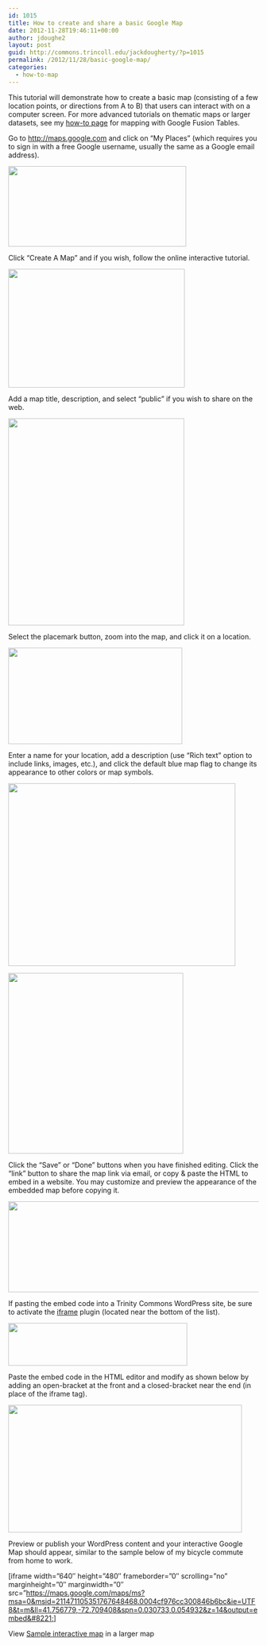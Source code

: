 ```yaml
---
id: 1015
title: How to create and share a basic Google Map
date: 2012-11-28T19:46:11+00:00
author: jdoughe2
layout: post
guid: http://commons.trincoll.edu/jackdougherty/?p=1015
permalink: /2012/11/28/basic-google-map/
categories:
  - how-to-map
---
```

This tutorial will demonstrate how to create a basic map (consisting of a few location points, or directions from A to B) that users can interact with on a computer screen. For more advanced tutorials on thematic maps or larger datasets, see my <a title="how-to" href="http://commons.trincoll.edu/jackdougherty/how-to/" target="_blank">how-to page</a> for mapping with Google Fusion Tables.

Go to <a title="maps" href="http://maps.google.com" target="_blank">http://maps.google.com</a> and click on &#8220;My Places&#8221; (which requires you to sign in with a free Google username, usually the same as a Google email address).

[<img class="aligncenter size-full wp-image-1017" src="http://localhost/wordpress/wp-content/uploads/2012/11/GoogleMapsMyPlaces.png" alt="" width="358" height="162" srcset="http://localhost/wordpress/wp-content/uploads/2012/11/GoogleMapsMyPlaces.png 358w, http://localhost/wordpress/wp-content/uploads/2012/11/GoogleMapsMyPlaces-300x136.png 300w" sizes="(max-width: 358px) 100vw, 358px" />](http://localhost/wordpress/wp-content/uploads/2012/11/GoogleMapsMyPlaces.png)

Click &#8220;Create A Map&#8221; and if you wish, follow the online interactive tutorial.

[<img class="aligncenter size-full wp-image-1018" src="http://localhost/wordpress/wp-content/uploads/2012/11/GoogleCreateAMap.png" alt="" width="355" height="239" srcset="http://localhost/wordpress/wp-content/uploads/2012/11/GoogleCreateAMap.png 355w, http://localhost/wordpress/wp-content/uploads/2012/11/GoogleCreateAMap-300x202.png 300w" sizes="(max-width: 355px) 100vw, 355px" />](http://localhost/wordpress/wp-content/uploads/2012/11/GoogleCreateAMap.png)

Add a map title, description, and select &#8220;public&#8221; if you wish to share on the web.

[<img class="aligncenter size-full wp-image-1019" src="http://localhost/wordpress/wp-content/uploads/2012/11/GoogleMyPlacesMapTitle.png" alt="" width="354" height="417" srcset="http://localhost/wordpress/wp-content/uploads/2012/11/GoogleMyPlacesMapTitle.png 354w, http://localhost/wordpress/wp-content/uploads/2012/11/GoogleMyPlacesMapTitle-255x300.png 255w" sizes="(max-width: 354px) 100vw, 354px" />](http://localhost/wordpress/wp-content/uploads/2012/11/GoogleMyPlacesMapTitle.png)

Select the placemark button, zoom into the map, and click it on a location.

[<img class="aligncenter size-full wp-image-1021" src="http://localhost/wordpress/wp-content/uploads/2012/11/GoogleMapAddPlacemark.png" alt="" width="350" height="194" srcset="http://localhost/wordpress/wp-content/uploads/2012/11/GoogleMapAddPlacemark.png 350w, http://localhost/wordpress/wp-content/uploads/2012/11/GoogleMapAddPlacemark-300x166.png 300w" sizes="(max-width: 350px) 100vw, 350px" />](http://localhost/wordpress/wp-content/uploads/2012/11/GoogleMapAddPlacemark.png)

Enter a name for your location, add a description (use &#8220;Rich text&#8221; option to include links, images, etc.), and click the default blue map flag to change its appearance to other colors or map symbols.

[<img class="aligncenter size-full wp-image-1022" src="http://localhost/wordpress/wp-content/uploads/2012/11/GoogleMyMapSampleLocation.png" alt="" width="457" height="368" srcset="http://localhost/wordpress/wp-content/uploads/2012/11/GoogleMyMapSampleLocation.png 457w, http://localhost/wordpress/wp-content/uploads/2012/11/GoogleMyMapSampleLocation-300x242.png 300w" sizes="(max-width: 457px) 100vw, 457px" />](http://localhost/wordpress/wp-content/uploads/2012/11/GoogleMyMapSampleLocation.png)

[<img class="aligncenter size-full wp-image-1023" src="http://localhost/wordpress/wp-content/uploads/2012/11/GoogleMyPlacesIcons.png" alt="" width="352" height="364" srcset="http://localhost/wordpress/wp-content/uploads/2012/11/GoogleMyPlacesIcons.png 352w, http://localhost/wordpress/wp-content/uploads/2012/11/GoogleMyPlacesIcons-290x300.png 290w" sizes="(max-width: 352px) 100vw, 352px" />](http://localhost/wordpress/wp-content/uploads/2012/11/GoogleMyPlacesIcons.png)

Click the &#8220;Save&#8221; or &#8220;Done&#8221; buttons when you have finished editing. Click the &#8220;link&#8221; button to share the map link via email, or copy & paste the HTML to embed in a website. You may customize and preview the appearance of the embedded map before copying it.

[<img class="aligncenter size-full wp-image-1027" src="http://localhost/wordpress/wp-content/uploads/2012/11/GoogleMyMapLink.png" alt="" width="616" height="183" srcset="http://localhost/wordpress/wp-content/uploads/2012/11/GoogleMyMapLink.png 616w, http://localhost/wordpress/wp-content/uploads/2012/11/GoogleMyMapLink-300x89.png 300w" sizes="(max-width: 616px) 100vw, 616px" />](http://localhost/wordpress/wp-content/uploads/2012/11/GoogleMyMapLink.png)

If pasting the embed code into a Trinity Commons WordPress site, be sure to activate the <a href="http://wordpress.org/extend/plugins/iframe/" target="_blank">iframe</a> plugin (located near the bottom of the list).

[<img class="aligncenter size-full wp-image-896" src="http://localhost/wordpress/wp-content/uploads/2012/11/PluginActiveIFrame.jpg" alt="" width="360" height="86" srcset="http://localhost/wordpress/wp-content/uploads/2012/11/PluginActiveIFrame.jpg 360w, http://localhost/wordpress/wp-content/uploads/2012/11/PluginActiveIFrame-300x72.jpg 300w" sizes="(max-width: 360px) 100vw, 360px" />](http://localhost/wordpress/wp-content/uploads/2012/11/PluginActiveIFrame.jpg)

Paste the embed code in the HTML editor and modify as shown below by adding an open-bracket at the front and a closed-bracket near the end (in place of the iframe tag).

[<img class="aligncenter size-full wp-image-1034" src="http://localhost/wordpress/wp-content/uploads/2012/11/GoogleMyMapEmbedTrinity.png" alt="" width="470" height="257" srcset="http://localhost/wordpress/wp-content/uploads/2012/11/GoogleMyMapEmbedTrinity.png 470w, http://localhost/wordpress/wp-content/uploads/2012/11/GoogleMyMapEmbedTrinity-300x164.png 300w" sizes="(max-width: 470px) 100vw, 470px" />](http://localhost/wordpress/wp-content/uploads/2012/11/GoogleMyMapEmbedTrinity.png)

Preview or publish your WordPress content and your interactive Google Map should appear, similar to the sample below of my bicycle commute from home to work.

[iframe width=&#8221;640&#8243; height=&#8221;480&#8243; frameborder=&#8221;0&#8243; scrolling=&#8221;no&#8221; marginheight=&#8221;0&#8243; marginwidth=&#8221;0&#8243; src=&#8221;https://maps.google.com/maps/ms?msa=0&msid=211471105351767648468.0004cf976cc300846b6bc&ie=UTF8&t=m&ll=41.756779,-72.709408&spn=0.030733,0.054932&z=14&output=embed&#8221;]
  
View [Sample interactive map](https://maps.google.com/maps/ms?msa=0&msid=211471105351767648468.0004cf976cc300846b6bc&ie=UTF8&t=m&ll=41.756779,-72.709408&spn=0.030733,0.054932&z=14&source=embed) in a larger map